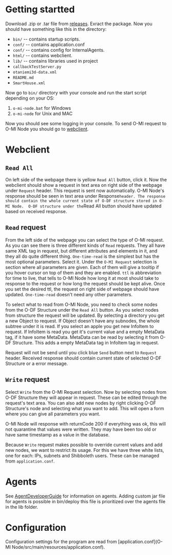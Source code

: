 Getting startted
================
Download .zip or .tar file from [releases](https://github.com/AaltoAsia/O-MI/releases).
Exract the package. Now you should have something like this in the directory:
* `bin/` -- contains startup scripts.
* `conf/` -- contains application.conf
* `conf/` -- contains config for InternalAgents.
* `html/` -- contains webclient.
* `lib/` -- contains libraries used in project
* `callbackTestServer.py`
* `otaniemi3d-data.xml`
* `README.md`
* `SmartHouse.xml`

Now go to `bin/` directory with your console and run the start script depending on your OS:
1. `o-mi-node.bat` for Windows
2. `o-mi-node` for Unix and MAC

Now you should see some logging in your console.
To send O-MI request to O-MI Node you should go to [webclient](http:localhost:8080/html/webclient/index.html).

Webclient
=========

`Read All`
----------
On left side of the webpage there is yellow `Read All` button, click it. Now the webclient should show a request 
in text area on right side of the webpage under `Request` header. This request is sent now automatically. O-MI Node's response should be
seen in text area under Response` header. The response should contain the whole current state of O-DF structure stored in O-MI Node. 
O-DF structure under the `Read All button should have updated based on received response. 

`Read` request
--------------
From the left side of the webpage you can select the type of O-MI request. As you can see there is three different kinds of `Read` requests.
They all have same XML tag in request, but different attributes and elements in it, and they all do quite different thing.
`One-time-read` is the simplest but has the most optional parameters. Select it. Under the `O-MI Request` selection is section where 
all parameters are given. Each of them will give a tooltip if you hover cursor on top of them and they are enabled. `ttl` is abbreviation for time 
to live, that tells to O-MI Node how long it at most should take to response to the request or how long the request should be kept alive.
Once you set the desired ttl, the request on right side of webpage should have updated. `One-time-read` doesn't need any other parameters.

To select what to read from O-MI Node, you need to check some nodes from the O-DF Structure under the `Read All` button.
As you select nodes from structure the request will be updated. By selecting a directory you get a new Object to request. If Object
doesn't have any subnodes, the whole subtree under it is read. If you select an apple you get new InfoItem to request. 
If InfoItem is read you get it's current value and a empty MetaData tag, if it have some MetaData. MetaData can be read by 
selecting it from O-DF Structure. This adds a empty MetaData tag in InfoItem tag in request.

Request will not be send until you click blue `Send` button next to `Request` header.
Received response should contain current state of selected O-DF Structure or a error message.


`Write` request
----------------
Select `Write` from the O-MI Request selection. Now by selecting nodes from O-DF Structure they will appear in request. These
can be edited through the request's text area. You can also add new nodes by right clicking O-DF Structure's node and selecting
what you want to add. This will open a form where you can give all parameters you want.

O-MI Node will response with returnCode 200 if everything was ok, this will not quarantine that values were written. They may have
been too old or have same timestamp as a value in the database.

Because `Write` request makes possible to override current values and add new nodes, we want to restrict its usage. For this we have
three white lists, one for each: IPs, subnets and Shibboleth users. These can be managed from `application.conf`.

Agents
======
See [AgentDeveloperGuide](AgentDeveloperGuide.md) for information on agents. 
Adding custom jar file for agents is possible in bin/deploy this file is prioritized over the agents file in the lib folder.

Configuration
=============
Configuration settings for the program are read from [application.conf](O-MI Node/src/main/resources/application.conf).
